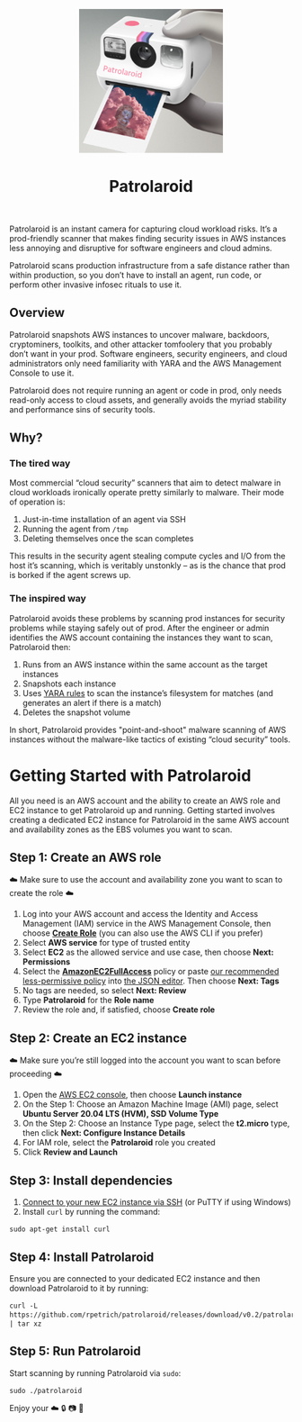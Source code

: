 <p align="center">
  <img src="logo.png" width="256" height="256">
</p>

<h1 align="center">Patrolaroid</h1>

<br/>

Patrolaroid is an instant camera for capturing cloud workload risks. It’s a prod-friendly scanner that makes finding security issues in AWS instances less annoying and disruptive for software engineers and cloud admins. 

Patrolaroid scans production infrastructure from a safe distance rather than within production, so you don’t have to install an agent, run code, or perform other invasive infosec rituals to use it.

## Overview
Patrolaroid snapshots AWS instances to uncover malware, backdoors, cryptominers, toolkits, and other attacker tomfoolery that you probably don’t want in your prod. Software engineers, security engineers, and cloud administrators only need familiarity with YARA and the AWS Management Console to use it. 

Patrolaroid does not require running an agent or code in prod, only needs read-only access to cloud assets, and generally avoids the myriad stability and performance sins of security tools. 

## Why?
### The tired way
Most commercial “cloud security” scanners that aim to detect malware in cloud workloads ironically operate pretty similarly to malware. Their mode of operation is:
1.	Just-in-time installation of an agent via SSH
2.	Running the agent from `/tmp`
3.	Deleting themselves once the scan completes

This results in the security agent stealing compute cycles and I/O from the host it’s scanning, which is veritably unstonkly – as is the chance that prod is borked if the agent screws up.

### The inspired way
Patrolaroid avoids these problems by scanning prod instances for security problems while staying safely out of prod. After the engineer or admin identifies the AWS account containing the instances they want to scan, Patrolaroid then:
1.	Runs from an AWS instance within the same account as the target instances
2.	Snapshots each instance
3.	Uses [YARA rules](https://github.com/rpetrich/patrolaroid/tree/main/rules) to scan the instance’s filesystem for matches (and generates an alert if there is a match)
4.	Deletes the snapshot volume

In short, Patrolaroid provides "point-and-shoot" malware scanning of AWS instances without the malware-like tactics of existing “cloud security” tools. 


# Getting Started with Patrolaroid

All you need is an AWS account and the ability to create an AWS role and EC2 instance to get Patrolaroid up and running. Getting started involves creating a dedicated EC2 instance for Patrolaroid in the same AWS account and availability zones as the EBS volumes you want to scan.

## Step 1: Create an AWS role
:cloud: Make sure to use the account and availability zone you want to scan to create the role :cloud:
1. Log into your AWS account and access the Identity and Access Management (IAM) service in the AWS Management Console, then choose [**Create Role**](https://docs.aws.amazon.com/IAM/latest/UserGuide/id_roles_create_for-service.html) (you can also use the AWS CLI if you prefer)
2. Select **AWS service** for type of trusted entity
3. Select **EC2** as the allowed service and use case, then choose **Next: Permissions**
4. Select the [**AmazonEC2FullAccess**](https://console.aws.amazon.com/iam/home?region=us-east-1#/policies/arn%3Aaws%3Aiam%3A%3Aaws%3Apolicy%2FAmazonEC2FullAccess) policy or paste [our recommended less-permissive policy](https://github.com/rpetrich/patrolaroid/tree/main/docs/recommended-iam-policy.md) into [the JSON editor](https://docs.aws.amazon.com/IAM/latest/UserGuide/access_policies_create-console.html#access_policies_create-json-editor). Then choose **Next: Tags**
5. No tags are needed, so select **Next: Review**
6. Type **Patrolaroid** for the **Role name**
7. Review the role and, if satisfied, choose **Create role**

## Step 2: Create an EC2 instance
:cloud: Make sure you’re still logged into the account you want to scan before proceeding :cloud:
1. Open the [AWS EC2 console](https://console.aws.amazon.com/ec2/), then choose **Launch instance**
2. On the Step 1: Choose an Amazon Machine Image (AMI) page, select **Ubuntu Server 20.04 LTS (HVM), SSD Volume Type**
3. On the Step 2: Choose an Instance Type page, select the **t2.micro** type, then click **Next: Configure Instance Details**
4. For IAM role, select the **Patrolaroid** role you created
5. Click **Review and Launch**

## Step 3: Install dependencies
1. [Connect to your new EC2 instance via SSH](https://docs.aws.amazon.com/quickstarts/latest/vmlaunch/step-2-connect-to-instance.html) (or PuTTY if using Windows)
2. Install `curl` by running the command:
```
sudo apt-get install curl
```

## Step 4: Install Patrolaroid
Ensure you are connected to your dedicated EC2 instance and then download Patrolaroid to it by running:
```
curl -L https://github.com/rpetrich/patrolaroid/releases/download/v0.2/patrolaroid.tar.gz | tar xz
```

## Step 5: Run Patrolaroid
Start scanning by running Patrolaroid via `sudo`:
```
sudo ./patrolaroid
```
Enjoy your :cloud: :lock: :camera: :black_heart:
